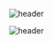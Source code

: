 ![header](https://capsule-render.vercel.app/api?type=cylinder&color=auto&height=300&section=header&text=welcome%20&fontSize=90)

![header](https://img.shields.io/static/v1?label=<LABEL>&message=<MESSAGE>&color=<informational>)
